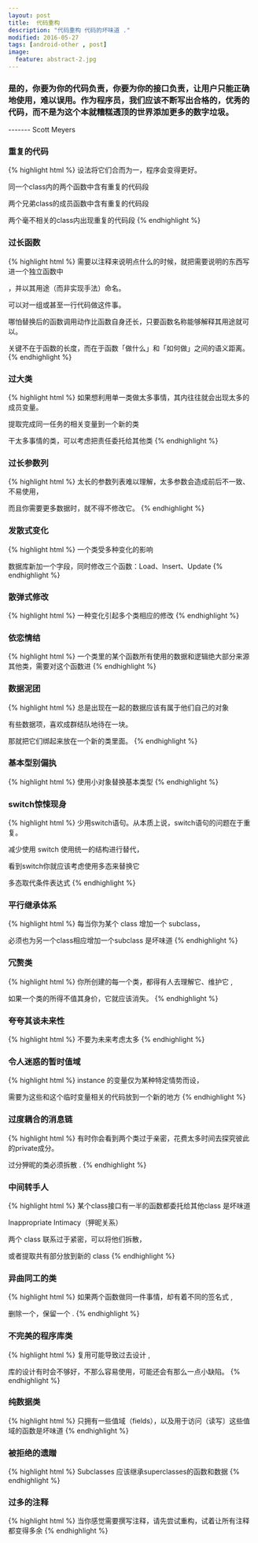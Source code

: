 ```yaml
---
layout: post
title:  代码重构
description: "代码重构 代码的坏味道 ."
modified: 2016-05-27
tags: [android-other , post]
image:
  feature: abstract-2.jpg
---
```




### 是的，你要为你的代码负责，你要为你的接口负责，让用户只能正确地使用，难以误用。作为程序员，我们应该不断写出合格的，优秀的代码，而不是为这个本就糟糕透顶的世界添加更多的数字垃圾。

-------   Scott Meyers

### 重复的代码
{% highlight html %}
设法将它们合而为一，程序会变得更好。

同一个class内的两个函数中含有重复的代码段

两个兄弟class的成员函数中含有重复的代码段

两个毫不相关的class内出现重复的代码段
{% endhighlight %}

### 过长函数
{% highlight html %}
需要以注释来说明点什么的时候，就把需要说明的东西写进一个独立函数中

，并以其用途（而非实现手法）命名。

可以对一组或甚至一行代码做这件事。

哪怕替换后的函数调用动作比函数自身还长，只要函数名称能够解释其用途就可以。

关键不在于函数的长度，而在于函数「做什么」和「如何做」之间的语义距离。
{% endhighlight %}

### 过大类
{% highlight html %}
如果想利用单一类做太多事情，其内往往就会出现太多的成员变量。

提取完成同一任务的相关变量到一个新的类

干太多事情的类，可以考虑把责任委托给其他类
{% endhighlight %}

### 过长参数列
{% highlight html %}
太长的参数列表难以理解，太多参数会造成前后不一致、不易使用，

而且你需要更多数据时，就不得不修改它。
{% endhighlight %}

### 发散式变化
{% highlight html %}
一个类受多种变化的影响

数据库新加一个字段，同时修改三个函数：Load、Insert、Update
{% endhighlight %}

### 散弹式修改
{% highlight html %}
一种变化引起多个类相应的修改
{% endhighlight %}

### 依恋情结
{% highlight html %}
一个类里的某个函数所有使用的数据和逻辑绝大部分来源其他类，需要对这个函数进
{% endhighlight %}

### 数据泥团
{% highlight html %}
总是出现在一起的数据应该有属于他们自己的对象

有些数据项，喜欢成群结队地待在一块。

那就把它们绑起来放在一个新的类里面。
{% endhighlight %}

### 基本型别偏执
{% highlight html %}
使用小对象替换基本类型
{% endhighlight %}

### switch惊悚现身
{% highlight html %}
少用switch语句。从本质上说，switch语句的问题在于重复。

减少使用 switch 使用统一的结构进行替代，

看到switch你就应该考虑使用多态来替换它

多态取代条件表达式
{% endhighlight %}

### 平行继承体系
{% highlight html %}
每当你为某个 class 增加一个 subclass，

必须也为另一个class相应增加一个subclass 是坏味道
{% endhighlight %}

### 冗赘类
{% highlight html %}
你所创建的每一个类，都得有人去理解它、维护它 ,

如果一个类的所得不值其身价，它就应该消失。
{% endhighlight %}

### 夸夸其谈未来性
{% highlight html %}
不要为未来考虑太多
{% endhighlight %}

### 令人迷惑的暂时值域
{% highlight html %}
instance 的变量仅为某种特定情势而设，

需要为这些和这个临时变量相关的代码放到一个新的地方
{% endhighlight %}

### 过度耦合的消息链
{% highlight html %}
有时你会看到两个类过于亲密，花费太多时间去探究彼此的private成分。

过分狎昵的类必须拆散 .
{% endhighlight %}

### 中间转手人
{% highlight html %}
某个class接口有一半的函数都委托给其他class 是坏味道

Inappropriate Intimacy（狎昵关系）

两个 class 联系过于紧密，可以将他们拆散，

或者提取共有部分放到新的 class
{% endhighlight %}

### 异曲同工的类
{% highlight html %}
如果两个函数做同一件事情，却有着不同的签名式 ,

删除一个，保留一个 .
{% endhighlight %}

### 不完美的程序库类
{% highlight html %}
复用可能导致过去设计 ,

库的设计有时会不够好，不那么容易使用，可能还会有那么一点小缺陷。
{% endhighlight %}

### 纯数据类
{% highlight html %}
只拥有一些值域（fields），以及用于访问（读写〕这些值域的函数是坏味道
{% endhighlight %}

### 被拒绝的遗贈
{% highlight html %}
Subclasses 应该继承superclasses的函数和数据
{% endhighlight %}

### 过多的注释
{% highlight html %}
当你感觉需要撰写注释，请先尝试重构，试着让所有注释都变得多余
{% endhighlight %}

